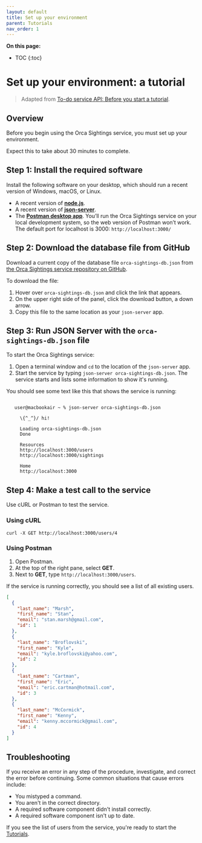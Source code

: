 ```yaml
---
layout: default
title: Set up your environment
parent: Tutorials
nav_order: 1
---
```


**On this page:**

- TOC
{:toc}

# Set up your environment: a tutorial

> Adapted from [To-do service API: Before you start a tutorial](https://uwc2-apidoc.github.io/to-do-service-sp25/before-you-start-a-tutorial.html).

## Overview

Before you begin using the Orca Sightings service, you must set up your environment.

Expect this to take about 30 minutes to complete.

## Step 1: Install the required software

Install the following software on your desktop, which should run a recent version of Windows, macOS, or Linux.

- A recent version of **[node.js](https://nodejs.org/en)**.
- A recent version of **[json-server](https://www.npmjs.com/package/json-server)**.
- The [**Postman desktop app**](https://www.postman.com/downloads/). You’ll run the Orca Sightings service on your local development system, so the web version of Postman won’t work. The default port for localhost is 3000: `http://localhost:3000/`

## Step 2: Download the database file from GitHub

Download a current copy of the database file `orca-sightings-db.json` from [the Orca Sightings service repository on GitHub](https://github.com/juliebro/orca-sightings-api/tree/main/api).

To download the file:

1. Hover over `orca-sightings-db.json` and click the link that appears.
2. On the upper right side of the panel, click the download button, a down arrow.
3. Copy this file to the same location as your `json-server` app.

## Step 3: Run JSON Server with the `orca-sightings-db.json` file

To start the Orca Sightings service:

1. Open a terminal window and `cd` to the location of the `json-server` app.
2. Start the service by typing `json-server orca-sightings-db.json`. The service starts and lists some information to show it's running.

You should see some text like this that shows the service is running:

```shell

   user@macbookair ~ % json-server orca-sightings-db.json
   
     \{^_^}/ hi!
   
     Loading orca-sightings-db.json
     Done
   
     Resources
     http://localhost:3000/users
     http://localhost:3000/sightings
   
     Home
     http://localhost:3000
```

## Step 4: Make a test call to the service

Use cURL or Postman to test the service.

### Using cURL

```shell
curl -X GET http://localhost:3000/users/4
```

### Using Postman

1. Open Postman.
2. At the top of the right pane, select **GET**.
3. Next to **GET**, type `http://localhost:3000/users`.

If the service is running correctly, you should see a list of all existing users.

```json
[
  {
    "last_name": "Marsh",
    "first_name": "Stan",
    "email": "stan.marsh@gmail.com",
    "id": 1
  },
  {
    "last_name": "Broflovski",
    "first_name": "Kyle",
    "email": "kyle.broflovski@yahoo.com",
    "id": 2
  },
  {
    "last_name": "Cartman",
    "first_name": "Eric",
    "email": "eric.cartman@hotmail.com",
    "id": 3
  },
  {
    "last_name": "McCormick",
    "first_name": "Kenny",
    "email": "kenny.mccormick@gmail.com",
    "id": 4
  }
]
```

## Troubleshooting

If you receive an error in any step of the procedure, investigate, and correct the error before continuing. Some common situations that cause errors include:

- You mistyped a command.
- You aren't in the correct directory.
- A required software component didn't install correctly.
- A required software component isn't up to date.

If you see the list of users from the service, you're ready to start the [Tutorials](./tutorials.md).
